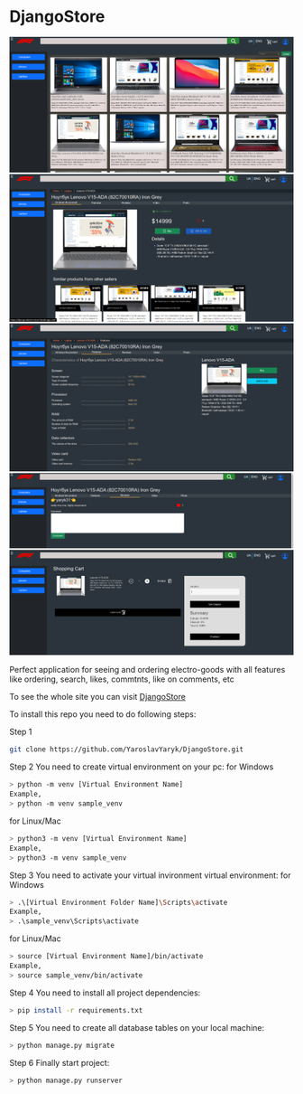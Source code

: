 # DjangoStore
![](img/home_page.png)
![](img/detail.png)
![](img/features.png)
![](img/reviews.png)
![](img/cart.png)


Perfect application for seeing and ordering electro-goods with all features like ordering, search, likes, commtnts, like on comments, etc

To see the whole site you can visit [DjangoStore](https://django-electro-store.herokuapp.com/)

To install this repo you need to do following steps:

Step 1
```sh
git clone https://github.com/YaroslavYaryk/DjangoStore.git
```
Step 2
You need to create virtual environment on your pc:
for Windows
```sh
> python -m venv [Virtual Environment Name]
Example,
> python -m venv sample_venv
```
for Linux/Mac
```sh
> python3 -m venv [Virtual Environment Name]
Example,
> python3 -m venv sample_venv
```

Step 3
You need to activate your virtual invironment virtual environment:
for Windows
```sh
> .\[Virtual Environment Folder Name]\Scripts\activate
Example,
> .\sample_venv\Scripts\activate
``` 
for Linux/Mac
```sh
> source [Virtual Environment Name]/bin/activate
Example,
> source sample_venv/bin/activate
``` 
Step 4
You need to install all project dependencies:
```sh
> pip install -r requirements.txt
``` 
Step 5
You need to create all database tables on your local machine:
```sh
> python manage.py migrate
``` 
Step 6
Finally start project:
```sh
> python manage.py runserver
``` 

